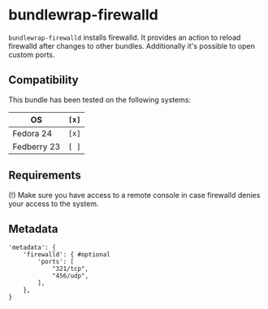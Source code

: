 # bundlewrap-firewalld

`bundlewrap-firewalld` installs firewalld. It provides an action to reload firewalld after changes to other bundles.
Additionally it's possible to open custom ports.

## Compatibility

This bundle has been tested on the following systems:

| OS          | `[x]` |
| ----------- | ----- |
| Fedora 24   | `[x]` |
| Fedberry 23 | `[ ]` |

## Requirements

(!) Make sure you have access to a remote console in case firewalld denies your access to the system.

## Metadata

    'metadata': {
        'firewalld': { #optional
            'ports': [
                "321/tcp",
                "456/udp",
            ],
        },
    }
